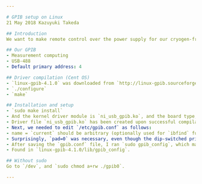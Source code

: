 ```yaml
---

# GPIB setup on Linux
21 May 2018 Kazuyuki Takeda

## Introduction
We want to make remote control over the power supply for our cryogen-free superconducting magnet (SMS80C, Cryogenics) on the console software of Opencore NMR 2. I have attempted to program on Windows for a while, but never succeeded, and gave up. Now I decided to program on Linux.

## Our GPIB
- Measurement computing
- USB-488
- Default primary address: 4

## Driver compilation (Cent OS)
- `linux-gpib-4.1.0` was downloaded from `http://linux-gpib.sourceforge.net` and extracted in an arbitrary working directory.
- `./configure`
- `make`

## Installation and setup
- `sudo make install`
- And the kernel driver module is `ni_usb_gpib.ko`, and the board type, to be described in `/etc/gpib.conf`, is `ni_usb_b`.
- Driver file `ni_usb_gpib.ko` has been created upon successful compilation. To install, I went into the directory that contains it and ran `sudo modprobe ni_usb_gpib`. To verify the driver has really been installed, I checked with `lsmod | grep gpib`.
- Next, we needed to edit `/etc/gpib.conf` as follows:
- name = `current` should be arbitrary (optionally used for `ibfind` function).
- Surprisingly, `pad=0` was necessary, even though the dip-switched primary address on the current controller was 4. And in the program coding, it was necessary to set pad to be 4. My guess is: the primary address **to be set on the operating system** is relevant to the GPIB-USB adapter (in our case, we are using a single adapter, so that the address is the youngest, i.e., zero), whereas on the software we are supposed to connect **to the device** (in our case, the magnet power supply whose address is set on the dip switch on the pear panel to be 4).
- After saving the `gpib.conf` file, I ran `sudo gpib_config`, which makes setup according to the above `gpib.conf` file.
- Found in `linux-gpib-4.1.0/lib/gpib_config`.

## Without sudo
Go to `/dev`, and `sudo chmod a+rw ./gpib0`.

---
```

